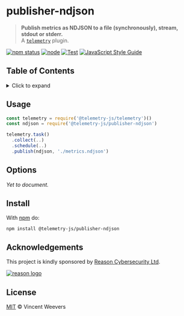 # publisher-ndjson

> **Publish metrics as NDJSON to a file (synchronously), stream, stdout or stderr.**  
> A [`telemetry`](https://github.com/telemetry-js/telemetry) plugin.

[![npm status](http://img.shields.io/npm/v/@telemetry-js/publisher-ndjson.svg)](https://www.npmjs.org/package/@telemetry-js/publisher-ndjson)
[![node](https://img.shields.io/node/v/@telemetry-js/publisher-ndjson.svg)](https://www.npmjs.org/package/@telemetry-js/publisher-ndjson)
[![Test](https://github.com/telemetry-js/publisher-ndjson/workflows/Test/badge.svg?branch=main)](https://github.com/telemetry-js/publisher-ndjson/actions)
[![JavaScript Style Guide](https://img.shields.io/badge/code_style-standard-brightgreen.svg)](https://standardjs.com)

## Table of Contents

<details><summary>Click to expand</summary>

- [Usage](#usage)
- [Options](#options)
- [Install](#install)
- [Acknowledgements](#acknowledgements)
- [License](#license)

</details>

## Usage

```js
const telemetry = require('@telemetry-js/telemetry')()
const ndjson = require('@telemetry-js/publisher-ndjson')

telemetry.task()
  .collect(..)
  .schedule(..)
  .publish(ndjson, './metrics.ndjson')
```

## Options

_Yet to document._

## Install

With [npm](https://npmjs.org) do:

```
npm install @telemetry-js/publisher-ndjson
```

## Acknowledgements

This project is kindly sponsored by [Reason Cybersecurity Ltd](https://reasonsecurity.com).

[![reason logo](https://cdn.reasonsecurity.com/github-assets/reason_signature_logo.png)](https://reasonsecurity.com)

## License

[MIT](LICENSE) © Vincent Weevers
